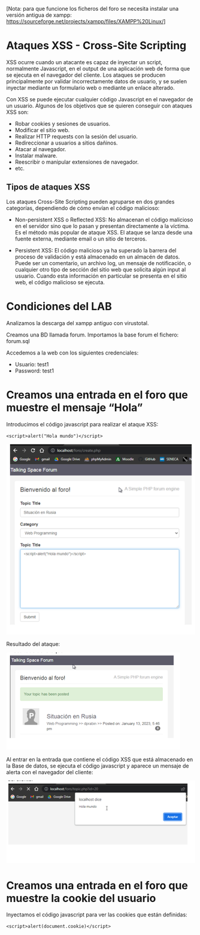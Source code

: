 [Nota: para que funcione los ficheros del foro se necesita instalar una versión antigua de xampp: https://sourceforge.net/projects/xampp/files/XAMPP%20Linux/]

# Ataques XSS - Cross-Site Scripting
XSS ocurre cuando un atacante es capaz de inyectar un script, normalmente Javascript, en el output de una aplicación web de forma que se ejecuta en el navegador del cliente. Los ataques se producen principalmente por validar incorrectamente datos de usuario, y se suelen inyectar mediante un formulario web o mediante un enlace alterado.

Con XSS se puede ejecutar cualquier código Javascript en el navegador de un usuario. Algunos de los objetivos que se quieren conseguir con ataques XSS son:
- Robar cookies y sesiones de usuarios.
- Modificar el sitio web.
- Realizar HTTP requests con la sesión del usuario.
- Redireccionar a usuarios a sitios dañinos.
- Atacar al navegador.
- Instalar malware.
- Reescribir o manipular extensiones de navegador.
- etc.

## Tipos de ataques XSS
Los ataques Cross-Site Scripting pueden agruparse en dos grandes categorías, dependiendo de cómo envían el código malicioso:
- Non-persistent XSS o Reflected XSS: No almacenan el código malicioso en el servidor sino que lo pasan y presentan directamente a la víctima. Es el método más popular de ataque XSS. El ataque se lanza desde una fuente externa, mediante email o un sitio de terceros.

- Persistent XSS: El código malicioso ya ha superado la barrera del proceso de validación y está almacenado en un almacén de datos. Puede ser un comentario, un archivo log, un mensaje de notificación, o cualquier otro tipo de sección del sitio web que solicita algún input al usuario. Cuando esta información en particular se presenta en el sitio web, el código malicioso se ejecuta.

# Condiciones del LAB

Analizamos la descarga del xampp antiguo con virustotal.

Creamos una BD llamada forum.
Importamos la base forum el fichero: forum.sql

Accedemos a la web con los siguientes credenciales:
- Usuario: test1
- Password: test1 

# Creamos una entrada en el foro que muestre el mensaje “Hola”
Introducimos el código javascript para realizar el ataque XSS:
```
<script>alert("Hola mundo")</script>
```
![](capturas/xss-almacenado.png)


Resultado del ataque:

![](capturas/xss-almacenado-2.png)


Al entrar en la entrada que contiene el código XSS que está almacenado en la Base de
datos, se ejecuta el código javascript y aparece un mensaje de alerta con el navegador
del cliente:

![](capturas/xss-almacenado-3.png)


# Creamos una entrada en el foro que muestre la cookie del usuario
Inyectamos el código javascript para ver las cookies que están definidas:
```
<script>alert(document.cookie)</script>
```
